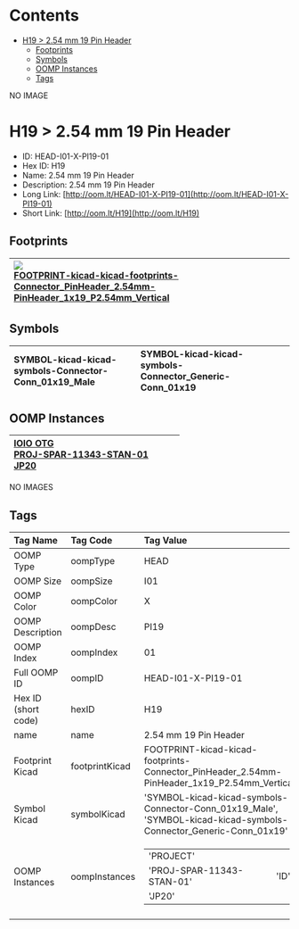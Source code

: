



Contents
========

* [H19 > 2.54 mm 19 Pin Header](#h19--254-mm-19-pin-header)
	* [Footprints](#footprints)
	* [Symbols](#symbols)
	* [OOMP Instances](#oomp-instances)
	* [Tags](#tags)
  
NO IMAGE  
# H19 > 2.54 mm 19 Pin Header

- ID: HEAD-I01-X-PI19-01
- Hex ID: H19
- Name: 2.54 mm 19 Pin Header
- Description: 2.54 mm 19 Pin Header
- Long Link: [http://oom.lt/HEAD-I01-X-PI19-01](http://oom.lt/HEAD-I01-X-PI19-01)
- Short Link: [http://oom.lt/H19](http://oom.lt/H19)

## Footprints
  

|[![](https://raw.githubusercontent.com/oomlout/oomlout_OOMP_eda_V2/FOOTPRINT/kicad/kicad-footprints/Connector_PinHeader_2.54mm/PinHeader_1x19_P2.54mm_Vertical/main/image_140.png)<br>FOOTPRINT-kicad-kicad-footprints-Connector_PinHeader_2.54mm-PinHeader_1x19_P2.54mm_Vertical](https://github.com/oomlout/oomlout_OOMP_eda_V2/FOOTPRINT/kicad/kicad-footprints/Connector_PinHeader_2.54mm/PinHeader_1x19_P2.54mm_Vertical/tree/main/)||||
| :--- | :--- | :--- | :--- |

## Symbols
  

|![]()<br>SYMBOL-kicad-kicad-symbols-Connector-Conn_01x19_Male|![]()<br>SYMBOL-kicad-kicad-symbols-Connector_Generic-Conn_01x19|||
| :--- | :--- | :--- | :--- |

## OOMP Instances
  

|[IOIO OTG<br>PROJ-SPAR-11343-STAN-01<br>JP20](https://github.com/oomlout/oomlout_OOMP_projects_V2/PROJ/SPAR/11343/STAN/01/tree/main/)||||
| :--- | :--- | :--- | :--- |
  
NO IMAGES  
## Tags
  

|Tag Name|Tag Code|Tag Value|
| :--- | :--- | :--- |
|OOMP Type|oompType|HEAD|
|OOMP Size|oompSize|I01|
|OOMP Color|oompColor|X|
|OOMP Description|oompDesc|PI19|
|OOMP Index|oompIndex|01|
|Full OOMP ID|oompID|HEAD-I01-X-PI19-01|
|Hex ID (short code)|hexID|H19|
|name|name|2.54 mm 19 Pin Header|
|Footprint Kicad|footprintKicad|FOOTPRINT-kicad-kicad-footprints-Connector_PinHeader_2.54mm-PinHeader_1x19_P2.54mm_Vertical|
|Symbol Kicad|symbolKicad|'SYMBOL-kicad-kicad-symbols-Connector-Conn_01x19_Male', 'SYMBOL-kicad-kicad-symbols-Connector_Generic-Conn_01x19'|
|OOMP Instances|oompInstances|<table><tr><td>'PROJECT'</td></tr><tr><td> 'PROJ-SPAR-11343-STAN-01'</td><td> 'ID'</td></tr><tr><td> 'JP20'</td></tr></table>|
||||
